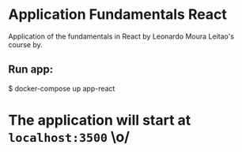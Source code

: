 # Application Fundamentals React
Application of the fundamentals in React by Leonardo Moura Leitao's course by.

## Run app:
$ docker-compose up app-react

# The application will start at `localhost:3500` \o/

